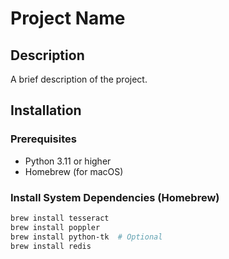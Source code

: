 # Project Name

## Description
A brief description of the project.

## Installation

### Prerequisites
- Python 3.11 or higher
- Homebrew (for macOS)

### Install System Dependencies (Homebrew)
```sh
brew install tesseract
brew install poppler
brew install python-tk  # Optional
brew install redis
